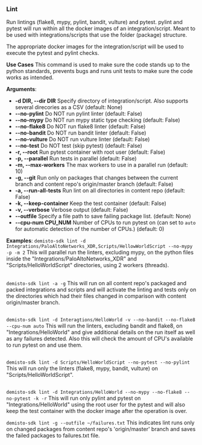 ### Lint

Run lintings (flake8, mypy, pylint, bandit, vulture) and pytest.
pylint and pytest will run within all the docker images of an integration/script.
Meant to be used with integrations/scripts that use the folder (package) structure.

The appropriate docker images for the integration/script will be used to execute the pytest and pylint checks.

**Use Cases**
This command is used to make sure the code stands up to the python standards, prevents bugs and runs unit tests to
make sure the code works as intended.

**Arguments**:
* **-d DIR, --dir DIR**
  Specify directory of integration/script. Also supports several direcories as a CSV (default: None)
* **--no-pylint**
  Do NOT run pylint linter (default: False)
* **--no-mypy**
  Do NOT run mypy static type checking (default: False)
* **--no-flake8**
  Do NOT run flake8 linter (default: False)
* **--no-bandit**
  Do NOT run bandit linter (default: False)
* **--no-vulture**
  Do NOT run vulture linter (default: False)
* **--no-test**
  Do NOT test (skip pytest) (default: False)
* **-r, --root**
  Run pytest container with root user (default: False)
* **-p, --parallel**
  Run tests in parallel (default: False)
* **-m, --max-workers**
  The max workers to use in a parallel run (default: 10)
* **-g, --git**
  Run only on packages that changes between the current branch and content repo's origin/master branch (default: False)
* **-a, --run-all-tests**
  Run lint on all directories in content repo (default: False)
* **-k, --keep-container**
  Keep the test container (default: False)
* **-v, --verbose**
  Verbose output (default: False)
* **--outfile** Specify a file path to save failing package list. (default: None)
* **--cpu-num CPU_NUM**
  Number of CPUs to run pytest on (can set to `auto` for automatic detection of the number of CPUs.) (default: 0)


**Examples**:
`demisto-sdk lint -d Integrations/PaloAltoNetworks_XDR,Scripts/HellowWorldScript --no-mypy -p -m 2`
This will parallel run the linters, excluding mypy, on the python files inside the "Integrations/PaloAltoNetworks_XDR" and "Scripts/HelloWorldScript" directories, using 2 workers (threads).
<br/><br/>

`demisto-sdk lint -a -g`
This will run on all content repo's packaged and packed integrations and scripts and will activate the linting and tests only on the directories which had their files changed in comparison with content origin/master branch.
<br/><br/>

`demisto-sdk lint -d Interagtions/HelloWorld -v --no-bandit --no-flake8 --cpu-num auto`
This will run the linters, excluding bandit and flake8, on "Integrations/HelloWorld" and give additional details on the run itself as well as any failures detected.
Also this will check the amount of CPU's available to run pytest on and use them.
<br/><br/>

`demisto-sdk lint -d Scripts/HelloWorldScript --no-pytest --no-pylint`
This will run only the linters (flake8, mypy, bandit, vulture) on "Scripts/HelloWorldScript".
<br/><br/>

`demisto-sdk lint -d Integrations/HelloWorld --no-mypy --no-flake8 --no-pytest -k -r`
This will run only pylint and pytest on "Integrations/HelloWorld" using the root user for the pytest and will also keep the test container with the docker image after the operation is over.

`demisto-sdk lint -g --outfile ~/failures.txt`
This indicates lint runs only on changed packages from content repo's 'origin/master' branch and saves the failed packages to failures.txt file.

